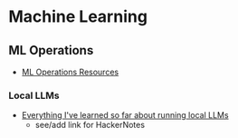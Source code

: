 # Machine Learning

## ML Operations
- [ML Operations Resources](/software/ml/ml-ops-resources.md)

### Local LLMs
- [Everything I've learned so far about running local LLMs](https://nullprogram.com/blog/2024/11/10/)
    - see/add link for HackerNotes
 

